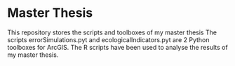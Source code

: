 # Master Thesis
This repository stores the scripts and toolboxes of my master thesis
The scripts errorSimulations.pyt and ecologicalIndicators.pyt are 2 Python toolboxes for ArcGIS. The R scripts have been used to analyse the results of my master thesis.

